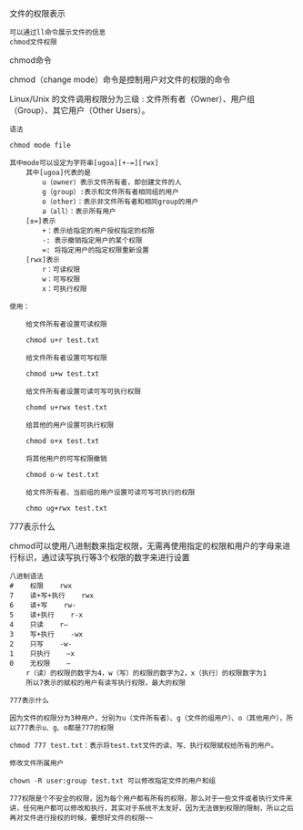 文件的权限表示

    可以通过ll命令展示文件的信息
    chmod文件权限

chmod命令

chmod（change mode）命令是控制用户对文件的权限的命令

Linux/Unix 的文件调用权限分为三级 : 文件所有者（Owner）、用户组（Group）、其它用户（Other Users）。

    语法

    chmod mode file

    其中mode可以设定为字符串[ugoa][+-=][rwx]
        其中[ugoa]代表的是
            u（owner）表示文件所有者，即创建文件的人
            g（group）:表示和文件所有者相同组的用户
            o（other）：表示非文件所有者和相同group的用户
            a（all）：表示所有用户
        [±=]表示
            +：表示给指定的用户授权指定的权限
            -: 表示撤销指定用户的某个权限
            =: 将指定用户的指定权限重新设置
        [rwx]表示
            r：可读权限
            w：可写权限
            x：可执行权限

    使用：

        给文件所有者设置可读权限

        chmod u+r test.txt

        给文件所有者设置可写权限

        chmod u+w test.txt

        给文件所有者设置可读可写可执行权限

        chomd u+rwx test.txt

        给其他的用户设置可执行权限

        chmod o+x test.txt

        将其他用户的可写权限撤销

        chmod o-w test.txt

        给文件所有者、当前组的用户设置可读可写可执行的权限

        chmo ug+rwx test.txt

777表示什么

chmod可以使用八进制数来指定权限，无需再使用指定的权限和用户的字母来进行标识，通过读写执行等3个权限的数字来进行设置

    八进制语法
    #    权限    rwx
    7    读+写+执行    rwx
    6    读+写    rw-
    5    读+执行    r-x
    4    只读    r–
    3    写+执行    -wx
    2    只写    -w-
    1    只执行    –x
    0    无权限    —
        r（读）的权限的数字为4，w（写）的权限的数字为2，x（执行）的权限数字为1
        所以7表示的赋权的用户有读写执行权限，最大的权限

    777表示什么

    因为文件的权限分为3种用户，分别为u（文件所有者）、g（文件的组用户）、o（其他用户），所以777表示u、g、o都是777的权限

    chmod 777 test.txt：表示将test.txt文件的读、写、执行权限赋权给所有的用户。

    修改文件所属用户

    chown -R user:group test.txt 可以修改指定文件的用户和组

    777权限是个不安全的权限，因为每个用户都有所有的权限，那么对于一些文件或者执行文件来讲，任何用户都可以修改和执行，其实对于系统不太友好，因为无法做到权限的限制，所以之后再对文件进行授权的时候，要想好文件的权限~~